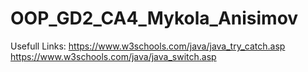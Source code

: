 # OOP_GD2_CA4_Mykola_Anisimov
 
Usefull Links: https://www.w3schools.com/java/java_try_catch.asp
               https://www.w3schools.com/java/java_switch.asp
